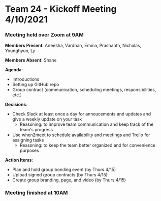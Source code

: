 # Team 24 - Kickoff Meeting 4/10/2021

### Meeting held over Zoom at 9AM

**Members Present**: Aneesha, Vardhan, Emma, Prashanth, Nicholas, Younghyun, Ly

**Members Absent**: Shane

**Agenda**:
- Introductions
- Setting up GitHub repo
- Group contract (communication, scheduling meetings, responsibilities, etc.)

**Decisions**:
- Check Slack at least once a day for annoucements and updates and give a weekly update on your task
   * Reasoning: to improve team communication and keep track of the team's progress 
- Use when2meet to schedule availability and meetings and Trello for assigning tasks
   * Reasoning: to keep the team better organized and for convenience purposes

**Action Items**:
- Plan and hold group bonding event (by Thurs 4/15)
- Upload signed group contracts (by Thurs 4/15)
- Create group branding, page, and video (by Thurs 4/15)

### Meeting finished at 10AM
